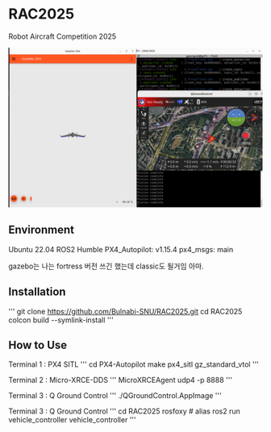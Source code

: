 # RAC2025
Robot Aircraft Competition 2025

![PX4 SITL](assets/3.png)

## Environment
Ubuntu 22.04
ROS2 Humble
PX4_Autopilot: v1.15.4
px4_msgs: main

gazebo는 나는 fortress 버전 쓰긴 했는데 classic도 될거임 아마.

## Installation
'''
git clone https://github.com/Bulnabi-SNU/RAC2025.git
cd RAC2025
colcon build --symlink-install
'''


## How to Use

Terminal 1 : PX4 SITL
'''
cd PX4-Autopilot
make px4_sitl gz_standard_vtol
'''


Terminal 2 : Micro-XRCE-DDS
'''
MicroXRCEAgent udp4 -p 8888
'''

Terminal 3 : Q Ground Control
'''
./QGroundControl.AppImage
'''


Terminal 3 : Q Ground Control
'''
cd RAC2025
rosfoxy # alias
ros2 run vehicle_controller vehicle_controller
'''
